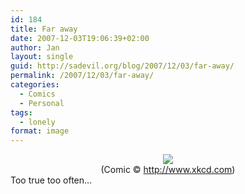 ```yaml
---
id: 184
title: Far away
date: 2007-12-03T19:06:39+02:00
author: Jan
layout: single
guid: http://sadevil.org/blog/2007/12/03/far-away/
permalink: /2007/12/03/far-away/
categories:
  - Comics
  - Personal
tags:
  - lonely
format: image
---
```

<center>
  <a href="http://www.xkcd.com/352/" target="_blank"><img src="https://i1.wp.com/kcore.org/wp-content/uploads/2005/11/far_away-sm.png?w=920&#038;ssl=1" data-recalc-dims="1" /></a><br /> (Comic © <a href="http://www.xkcd.com" target="_blank">http://www.xkcd.com</a>)
</center>Too true too often&#8230;